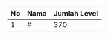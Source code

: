 | No | Nama            | Jumlah Level |
|----|-----------------|--------------|
| 1  | #    |    370        |
